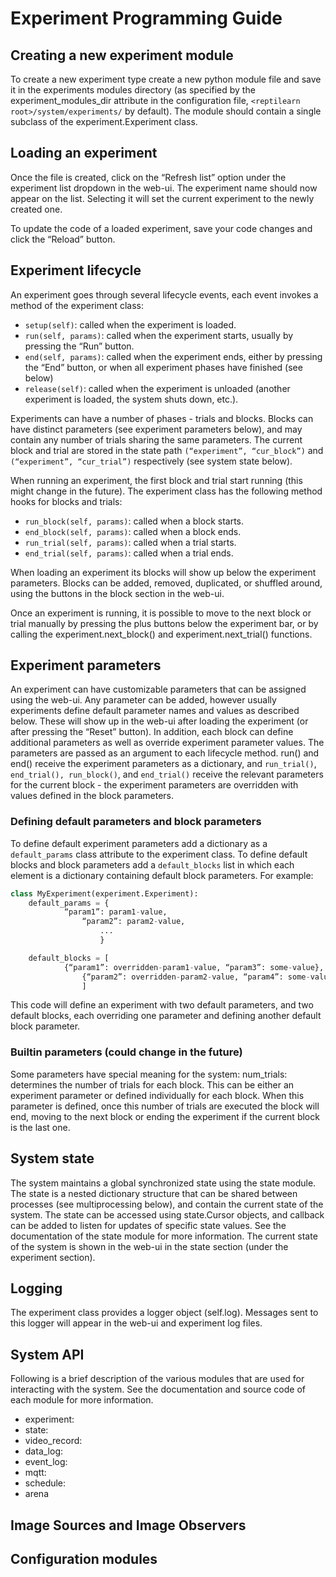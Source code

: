 # Experiment Programming Guide

## Creating a new experiment module

To create a new experiment type create a new python module file and save it in the experiments modules directory (as specified by the experiment_modules_dir attribute in the configuration file, `<reptilearn root>/system/experiments/` by default). The module should contain a single subclass of the experiment.Experiment class.

## Loading an experiment

Once the file is created, click on the “Refresh list” option under the experiment list dropdown in the web-ui. The experiment name should now appear on the list. Selecting it will set the current experiment to the newly created one.

To update the code of a loaded experiment, save your code changes and click the “Reload” button.

## Experiment lifecycle

An experiment goes through several lifecycle events, each event invokes a method of the experiment class:

- `setup(self)`: called when the experiment is loaded.
- `run(self, params)`: called when the experiment starts, usually by pressing the “Run” button.
- `end(self, params)`: called when the experiment ends, either by pressing the “End” button, or when all experiment phases have finished (see below)
- `release(self)`: called when the experiment is unloaded (another experiment is loaded, the system shuts down, etc.).

Experiments can have a number of phases - trials and blocks. Blocks can have distinct parameters (see experiment parameters below), and may contain any number of trials sharing the same parameters. The current block and trial are stored in the state path `(“experiment”, “cur_block”)` and `(“experiment”, “cur_trial”)` respectively (see system state below).

When running an experiment, the first block and trial start running (this might change in the future).
The experiment class has the following method hooks for blocks and trials:

- `run_block(self, params)`: called when a block starts.
- `end_block(self, params)`: called when a block ends.
- `run_trial(self, params)`: called when a trial starts.
- `end_trial(self, params)`: called when a trial ends.

When loading an experiment its blocks will show up below the experiment parameters. Blocks can be added, removed, duplicated, or shuffled around, using the buttons in the block section in the web-ui.

Once an experiment is running, it is possible to move to the next block or trial manually by pressing the plus buttons below the experiment bar, or by calling the experiment.next_block() and experiment.next_trial() functions.

## Experiment parameters

An experiment can have customizable parameters that can be assigned using the web-ui. Any parameter can be added, however usually experiments define default parameter names and values as described below. These will show up in the web-ui after loading the experiment (or after pressing the “Reset” button). In addition, each block can define additional parameters as well as override experiment parameter values.
The parameters are passed as an argument to each lifecycle method. run() and end() receive the experiment parameters as a dictionary, and `run_trial()`, `end_trial(), run_block()`, and `end_trial()` receive the relevant parameters for the current block - the experiment parameters are overridden with values defined in the block parameters.

### Defining default parameters and block parameters

To define default experiment parameters add a dictionary as a `default_params` class attribute to the experiment class. To define default blocks and block parameters add a `default_blocks` list in which each element is a dictionary containing default block parameters. For example:

```python
class MyExperiment(experiment.Experiment):
    default_params = {
            “param1”: param1-value,
	            “param2”: param2-value,
		            ...
			        }

    default_blocks = [
            {“param1”: overridden-param1-value, “param3”: some-value},
	            {“param2”: overridden-param2-value, “param4”: some-value},
		        ]
```

This code will define an experiment with two default parameters, and two default blocks, each overriding one parameter and defining another default block parameter.

### Builtin parameters (could change in the future)

Some parameters have special meaning for the system:
num_trials: determines the number of trials for each block. This can be either an experiment parameter or defined individually for each block. When this parameter is defined, once this number of trials are executed the block will end, moving to the next block or ending the experiment if the current block is the last one.

## System state

The system maintains a global synchronized state using the state module. The state is a nested dictionary structure that can be shared between processes (see multiprocessing below), and contain the current state of the system. The state can be accessed using state.Cursor objects, and callback can be added to listen for updates of specific state values. See the documentation of the state module for more information.
The current state of the system is shown in the web-ui in the state section (under the experiment section).

## Logging

The experiment class provides a logger object (self.log). Messages sent to this logger will appear in the web-ui and experiment log files.

## System API

Following is a brief description of the various modules that are used for interacting with the system. See the documentation and source code of each module for more information.

- experiment:
- state:
- video_record:
- data_log:
- event_log:
- mqtt:
- schedule:
- arena

## Image Sources and Image Observers

## Configuration modules
